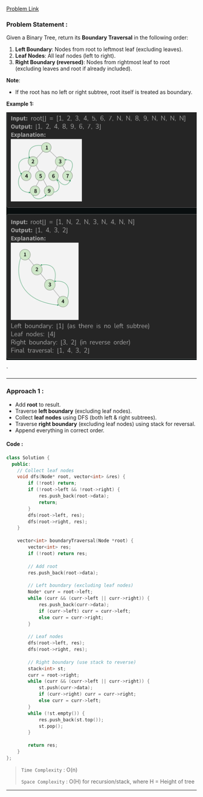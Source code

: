 [Problem Link](https://www.geeksforgeeks.org/problems/boundary-traversal-of-binary-tree/1)
### Problem Statement : 

Given a Binary Tree, return its **Boundary Traversal** in the following order:
1. **Left Boundary**: Nodes from root to leftmost leaf (excluding leaves).
2. **Leaf Nodes**: All leaf nodes (left to right).
3. **Right Boundary (reversed)**: Nodes from rightmost leaf to root (excluding leaves and root if already included).
    
**Note**:
- If the root has no left or right subtree, root itself is treated as boundary.

**Example 1:**

![img](../Images/boundaryTraversal.png)

`

---


###  Approach 1 :

- Add **root** to result.
- Traverse **left boundary** (excluding leaf nodes).
- Collect **leaf nodes** using DFS (both left & right subtrees).
- Traverse **right boundary** (excluding leaf nodes) using stack for reversal.
- Append everything in correct order.

#### Code :

```cpp
class Solution {
  public:
    // Collect leaf nodes
    void dfs(Node* root, vector<int> &res) {
        if (!root) return;
        if (!root->left && !root->right) {
            res.push_back(root->data);
            return;
        }
        dfs(root->left, res);
        dfs(root->right, res);
    }

    vector<int> boundaryTraversal(Node *root) {
        vector<int> res;
        if (!root) return res;

        // Add root
        res.push_back(root->data);

        // Left boundary (excluding leaf nodes)
        Node* curr = root->left;
        while (curr && (curr->left || curr->right)) {
            res.push_back(curr->data);
            if (curr->left) curr = curr->left;
            else curr = curr->right;
        }

        // Leaf nodes
        dfs(root->left, res);
        dfs(root->right, res);

        // Right boundary (use stack to reverse)
        stack<int> st;
        curr = root->right;
        while (curr && (curr->left || curr->right)) {
            st.push(curr->data);
            if (curr->right) curr = curr->right;
            else curr = curr->left;
        }
        while (!st.empty()) {
            res.push_back(st.top());
            st.pop();
        }

        return res;
    }
};

```


> `Time Complexity` : O(n)
> 
> `Space Complexity` : O(H) for recursion/stack, where H = Height of tree

---

